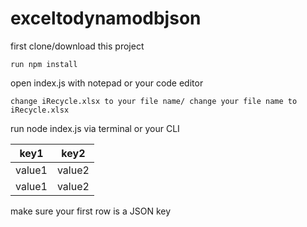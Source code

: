 # exceltodynamodbjson

first clone/download this project
```
run npm install
```

open index.js with notepad or your code editor
```
change iRecycle.xlsx to your file name/ change your file name to iRecycle.xlsx
```
run node index.js via terminal or your CLI

| key1  | key2 |
| ------------- | ------------- |
| value1  | value2  |
| value1  | value2  |

make sure your first row is a JSON key
